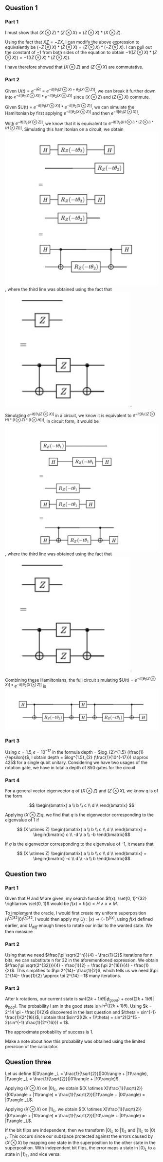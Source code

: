 ## Question 1

### Part 1
I must show that $(X \otimes Z) * (Z \otimes X) = (Z \otimes X) * (X \otimes Z)$.

Using the fact that $XZ = -ZX$, I can modify the above expression to equivalently 
be $(-Z \otimes X) * (Z \otimes X) = (Z \otimes X) * (-Z \otimes X)$. I can pull out the 
constant of $-1$ from both sides of the equation to obtain
$-1((Z \otimes X) * (Z \otimes X)) = -1((Z \otimes X) * (Z \otimes X))$.

I have therefore showed that $(X \otimes Z)$ and $(Z \otimes X)$ are commutative.

### Part 2

Given $U(t) = e^{-i\hat{H}t} = e^{-it[{\theta}_1 (Z \otimes X) + {\theta}_2 (X \otimes Z)]}$, we can break it further
down into $e^{-it[{\theta}_1 (Z \otimes X)]} *  e^{-it[{\theta}_2 (X \otimes Z)]}$ since $(X \otimes Z)$ and $(Z \otimes X)$ commute.

Given $U(t) = $e^{-it[{\theta}_1 (Z \otimes X)]} *  e^{-it[{\theta}_2 (X \otimes Z)]}$, we can simulate the 
Hamiltonian by first applying $e^{-it[{\theta}_2 (X \otimes Z)]}$  and then $e^{-it[{\theta}_1 (Z \otimes X)]}$.

With $e^{-it[{\theta}_2 (X \otimes Z)]}$, we know that it is equivalent to
$e^{-it[{\theta}_2 ((H \otimes I) * (Z \otimes I) * (H \otimes Z))]}$. Simulating this hamiltonian on 
a circuit, we obtain 
![Second Hamiltonian](second_hamiltonian.jpeg), where 
the third line was obtained using the fact that ![Z gate simplification](z_gate.jpeg).

Simulating $e^{-it[{\theta}_1 (Z \otimes X)]}$ in a circuit, we know it 
is equivalent to $e^{-it[{\theta}_1 ((Z \otimes H) * (I \otimes Z) * (I \otimes H))]}$. In circuit form, it 
would be ![First Hamiltonian](first_hamiltonian.jpeg), where
the third line was obtained using the fact that ![Z gate simplification](z_gate.jpeg).

Combining these Hamiltonians, the full circuit simulating
$U(t) = $e^{-it[{\theta}_1 (Z \otimes X)]} *  e^{-it[{\theta}_2 (X \otimes Z)]}$
is ![Full circuit](full_circuit.jpeg)


### Part 3
Using $c = 1.5, \epsilon = 10^{-17}$ in the formula depth = $log_{2}^{1.5} (\frac{1}{\epsilon})$, I obtain 
depth = $log^{1.5}_{2} (\frac{1}{10^{-17}}) \approx 425$ for a single qubit unitary. Considering we 
have two usages of the rotation gate, we have in total a depth of 850 gates for the circuit.


### Part 4
For a general vector eigenvector $q$ of $(X \otimes Z)$ and $(Z \otimes X)$, we know q is of the form 

$$
\begin{bmatrix}
a \\
b \\
c \\
d \\
\end{bmatrix}
$$


Applying $(X \otimes Z)q$, we find that $q$ is the eigenvector corresponding to the eigenvalue of 1 if 

$$
(X \otimes Z) \begin{bmatrix}
a \\
b \\
c \\
d \\
\end{bmatrix} =
\begin{bmatrix} c \\
-d \\
a \\
-b
\end{bmatrix}$$

If $q$ is the eigenvector corresponding to the eigenvalue of -1, it means that  


$$
(X \otimes Z) \begin{bmatrix}
a \\
b \\
c \\
d \\
\end{bmatrix} =
\begin{bmatrix} -c \\
d \\
-a \\
b
\end{bmatrix}$$


## Question two


### Part 1

Given that $H$ and $M$ are given, my search function $f(x): \set{0, 1}^{32} \rightarrow \set{0, 1}$ would 
be $f(x) = h(x) = H \land x \neq M$.

To implement the oracle, I would first create my uniform superposition $H^{\otimes 32} |0\rangle^{\otimes 32}$. I would
then apply my $U_{\bar{f}}: |x\rangle \rightarrow (-1)^{f(x)}$, using $f(x)$ defined earlier, and $U_{diff}$ enough 
times to rotate our initial to the wanted state. We then measure 


### Part 2
Using that we need $\frac{\pi \sqrt{2^n}}{4} - \frac{1}{2}$ iterations for n bits, we can 
substitute n for 32 in the aforementioned expression. We obtain $\frac{\pi \sqrt{2^{32}}}{4} - \frac{1}{2} = \frac{\pi 2^{16}}{4} - \frac{1}{2}$. 
This simplifies to $\pi 2^{14}- \frac{1}{2}$, which tells us we need $\pi 2^{14}- \frac{1}{2} \approx \pi 2^{14} - 1$ many iterations.


### Part 3

After k rotations, our current state is $sin((2k + 1)\theta) |\phi_{good}\rangle + cos((2k + 1)\theta) |\phi_{bad}\rangle$.
The probability I am in the good state is $sin^2((2k + 1)\theta)$. Using $k = 2^14 \pi - \frac{1}{2}$ discovered in the 
last question and $\theta = sin^{-1} \frac{1}{2^{16}}$, I obtain that $sin^2((2k + 1)\theta) = sin^2((2^15 - 2)sin^{-1} \frac{1}{2^{16}}) = 1$.

The approximate probability of success is 1.

Make a note about how this probability was obtained using the limited precision of the calculator.




## Question three

Let us define $|0\rangle _L = \frac{1}{\sqrt{2}}(|00\rangle + |11\rangle), |1\rangle _L = \frac{1}{\sqrt{2}}(|01\rangle + |10\rangle)$.

Applying $(X \otimes X)$ on $|0\rangle _L$, we obtain $(X \otimes X)\frac{1}{\sqrt{2}}(|00\rangle + |11\rangle) = \frac{1}{\sqrt{2}}(|11\rangle + |00\rangle) = |0\rangle _L$.

Applying $(X \otimes X)$ on $|1\rangle _L$, we obtain $(X \otimes X)\frac{1}{\sqrt{2}}(|01\rangle + |10\rangle) = \frac{1}{\sqrt{2}}(|10\rangle + |01\rangle) = |1\rangle _L$.

If the bit flips are independent, then we transform $|0\rangle _L$ to $|1\rangle _L$ and $|1\rangle _L$ to $|0\rangle _L$. This 
occurs since our subspace protected against the errors caused by $(X \otimes X)$ by mapping one state in the superposition to
the other state in the superposition. With independent bit flips, the error maps a state in $|0\rangle _L$ to 
a state in $|1\rangle _L$, and vice versa. 
